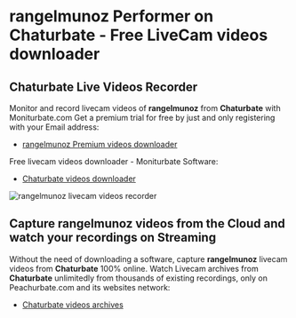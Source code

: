 # rangelmunoz Performer on Chaturbate - Free LiveCam videos downloader

## Chaturbate Live Videos Recorder

Monitor and record livecam videos of **rangelmunoz** from **Chaturbate** with Moniturbate.com
Get a premium trial for free by just and only registering with your Email address:
* [rangelmunoz Premium videos downloader](https://moniturbate.com/request-demo-licence-key.html)

Free livecam videos downloader - Moniturbate Software:
* [Chaturbate videos downloader](https://moniturbate.com/moniturbate-download-software.html)

![rangelmunoz livecam videos recorder](https://peachurnet.com/templates/moniturbate-software.png)


## Capture rangelmunoz videos from the Cloud and watch your recordings on Streaming

Without the need of downloading a software, capture **rangelmunoz** livecam videos from **Chaturbate** 100% online.
Watch Livecam archives from **Chaturbate** unlimitedly from thousands of existing recordings, only on Peachurbate.com and its websites network:
* [Chaturbate videos archives](https://peachurnet.com/)